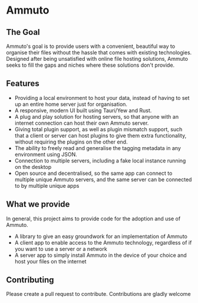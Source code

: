 # Ammuto
## The Goal
Ammuto's goal is to provide users with a convenient, beautiful way to organise their files without the 
hassle that comes with existing technologies.
Designed after being unsatisfied with online file hosting solutions, Ammuto seeks to fill the gaps
and niches where these solutions don't provide.

## Features
* Providing a local environment to host your data, instead of having to set up an entire
    home server just for organisation.
* A responsive, modern UI built using Tauri/Yew and Rust.
* A plug and play solution for hosting servers, so that anyone with an internet connection can host their
     own Ammuto server.
* Giving total plugin support, as well as plugin mismatch support, such that a client or server can host 
    plugins to give them extra functionality, without requiring the plugins on the other end.
* The ability to freely read and generalise the tagging metadata in any environment using JSON. 
* Connection to multiple servers, including a fake local instance running on the desktop
* Open source and decentralised, so the same app can connect to multiple unique Ammuto servers, and the same server can be connected to by multiple unique apps

## What we provide
In general, this project aims to provide code for the adoption and use of Ammuto.
* A library to give an easy groundwork for an implementation of Ammuto
* A client app to enable access to the Ammuto technology, regardless of if you want to use a server or a network
* A server app to simply install Ammuto in the device of your choice and host your files on the internet

## Contributing
Please create a pull request to contribute. Contributions are gladly welcome
